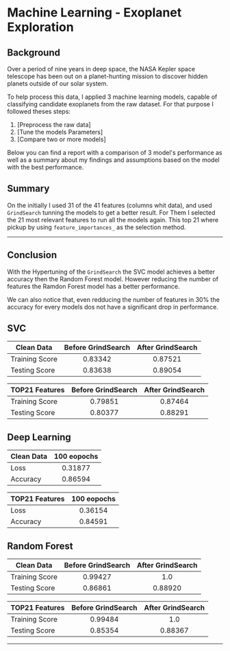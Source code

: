 # Machine Learning - Exoplanet Exploration

## Background

Over a period of nine years in deep space, the NASA Kepler space telescope has been out on a planet-hunting mission to discover hidden planets outside of our solar system.

To help process this data, I applied 3 machine learning models, capable of classifying candidate exoplanets from the raw dataset. For that purpose I followed theses steps:



1. [Preprocess the raw data]
2. [Tune the models Parameters]
3. [Compare two or more models]

Below you can find a report with a comparison of 3 model's performance as well as a summary about my findings and assumptions based on the model with the best performance.

## Summary
On the initially I used 31 of the 41 features (columns whit data), and used ```GrindSearch``` tunning the models to get a better result. 
For Them I selected the 21 most relevant features to run all the models again. This top 21 where pickup by using ```feature_importances_``` as the selection method.

***

## Conclusion
With the Hypertuning of the ```GrindSearch```  the SVC model achieves a better accuracy then the Random Forest model. 
However reducing the number of features the Ramdon Forest model has a better performance.

We can also notice that, even redducing the number of features in 30% the accuracy for every models dos not have a significant drop in performance. 



## **SVC**

|  Clean Data    | Before GrindSearch | After GrindSearch |
| -------------- |:------------------:| :----------------:|
| Training Score |        0.83342     |      0.87521      |
| Testing Score  |        0.83638     |      0.89054      |

| TOP21 Features | Before GrindSearch | After GrindSearch |
| -------------- |:------------------:| :----------------:|
| Training Score |        0.79851     |      0.87464      |
| Testing Score  |        0.80377     |      0.88291      |


## **Deep Learning**

|  Clean Data    | 100 eopochs |
| -------------- |:-----------:|
| Loss           |   0.31877   |
| Accuracy       |   0.86594   |

| TOP21 Features | 100 eopochs |
| -------------- |:-----------:|
| Loss           |   0.36154   |
| Accuracy       |   0.84591   |


## **Random Forest**

|  Clean Data    | Before GrindSearch | After GrindSearch |
| -------------- |:------------------:| :----------------:|
| Training Score |        0.99427     |      1.0          |
| Testing Score  |        0.86861     |      0.88920      |

| TOP21 Features | Before GrindSearch | After GrindSearch |
| -------------- |:------------------:| :----------------:|
| Training Score |        0.99484     |      1.0          |
| Testing Score  |        0.85354     |      0.88367      |


***
